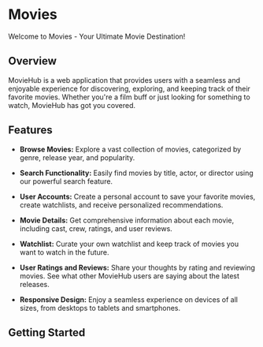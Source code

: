 # Movies


Welcome to Movies - Your Ultimate Movie Destination!

## Overview

MovieHub is a web application that provides users with a seamless and enjoyable experience for discovering, exploring, and keeping track of their favorite movies. Whether you're a film buff or just looking for something to watch, MovieHub has got you covered.

## Features

- **Browse Movies:** Explore a vast collection of movies, categorized by genre, release year, and popularity.

- **Search Functionality:** Easily find movies by title, actor, or director using our powerful search feature.

- **User Accounts:** Create a personal account to save your favorite movies, create watchlists, and receive personalized recommendations.

- **Movie Details:** Get comprehensive information about each movie, including cast, crew, ratings, and user reviews.

- **Watchlist:** Curate your own watchlist and keep track of movies you want to watch in the future.

- **User Ratings and Reviews:** Share your thoughts by rating and reviewing movies. See what other MovieHub users are saying about the latest releases.

- **Responsive Design:** Enjoy a seamless experience on devices of all sizes, from desktops to tablets and smartphones.

## Getting Started
